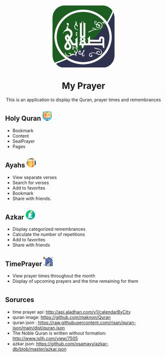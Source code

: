<div align="center">

<img src="assets\icon\icon.png" alt='My Prayer logo' height="200em"/>

# My Prayer

  
This is an application to display the Quran, prayer times and remembrances

<div align="left">

  ## Holy Quran <img src="assets/images/qoran.png" alt='Quran' height="30em"/>
  * Bookmark
  * Content
  * SealPrayer
  * Pages
  
  ## Ayahs <img src="assets/images/ayah.png" alt='Ayahs' height="30em"/>
  * View separate verses 
  * Search for verses 
  * Add to favorites 
  * Bookmark 
  * Share with friends.
  
  ## Azkar <img src="assets/images/prayer.png" alt='Azkar' height="30em"/>
  * Display categorized remembrances
  * Calculate the number of repetitions
  * Add to favorites
  * Share with friends
  
  ## TimePrayer <img src="assets/images/pray.png" alt='TimePrayer' height="30em"/>
  * View prayer times throughout the month
  * Display of upcoming prayers and the time remaining for them
  
  #
  ## Sorurces
  * time prayer api: http://api.aladhan.com/v1/calendarByCity
  * quran image: https://github.com/maknon/Quran
  * quran json : https://raw.githubusercontent.com/risan/quran-json/main/dist/quran.json
  * The Noble Quran is written without formation: http://www.islih.com/view/7505
  * azkar json: https://github.com/osamayy/azkar-db/blob/master/azkar.json
  
